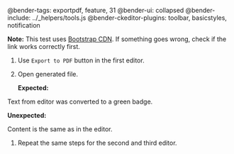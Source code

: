 @bender-tags: exportpdf, feature, 31
@bender-ui: collapsed
@bender-include: ../\_helpers/tools.js
@bender-ckeditor-plugins: toolbar, basicstyles, notification

**Note:** This test uses <a href=".https://stackpath.bootstrapcdn.com/bootstrap/4.3.1/css/bootstrap.min.css" target="_blank">Bootstrap CDN</a>. If something goes wrong, check if the link works correctly first.

1. Use `Export to PDF` button in the first editor.
1. Open generated file.

   **Expected:**

Text from editor was converted to a green badge.

**Unexpected:**

Content is the same as in the editor.

1. Repeat the same steps for the second and third editor.
